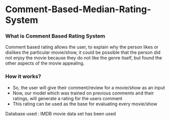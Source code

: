 # Comment-Based-Median-Rating-System

### What is Comment Based Rating System
Comment based rating allows the user, to explain why the person likes or dislikes the particular movie/show, it could be possible that the person did not enjoy the movie because they do not like the genre itself, but found the other aspects of the movie appealing.

### How it works?
- So, the user will give their comment/review for a movie/show as an input
- Now, our model which was trained on previous comments and their ratings, will generate a rating for the users comment
- This rating can be used as the base for evaluating every movie/show

Database used : IMDB movie data set has been used
